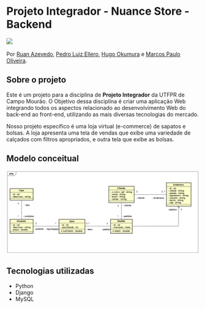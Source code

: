 # Projeto Integrador - Nuance Store - Backend

<img src="https://img.shields.io/npm/l/react">

Por [Ruan Azevedo](https://www.github.com/azevedoruan), [Pedro Luiz Ellero](https://www.github.com/PedroEllero), [Hugo Okumura](https://github.com/HugoOkumura) e [Marcos Paulo Oliveira](https://github.com/Marcos953).

## Sobre o projeto

Este é um projeto para a disciplina de **Projeto Integrador** da UTFPR de Campo Mourão. O Objetivo dessa disciplina é criar uma aplicação Web integrando todos os aspectos relacionado ao desenvolvimento Web do back-end ao front-end, utilizando as mais diversas tecnologias do mercado.

Nosso projeto específico é uma loja virtual (e-commerce) de sapatos e bolsas. A loja apresenta uma tela de vendas que exibe uma variedade de calçados com filtros apropriados, e outra tela que exibe as bolsas.

## Modelo conceitual

![Modelo Conceitual](modelo-conceitual.png)

## Tecnologias utilizadas

- Python
- Django
- MySQL
